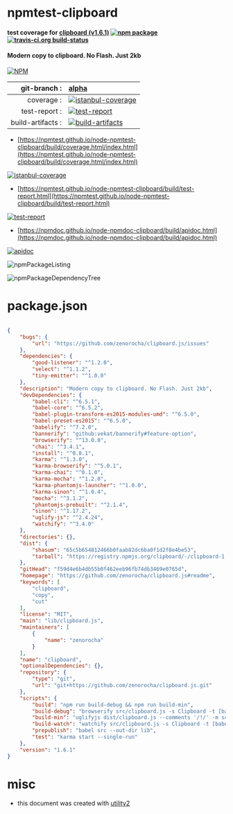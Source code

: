 # npmtest-clipboard

#### test coverage for  [clipboard (v1.6.1)](https://github.com/zenorocha/clipboard.js#readme)  [![npm package](https://img.shields.io/npm/v/npmtest-clipboard.svg?style=flat-square)](https://www.npmjs.org/package/npmtest-clipboard) [![travis-ci.org build-status](https://api.travis-ci.org/npmtest/node-npmtest-clipboard.svg)](https://travis-ci.org/npmtest/node-npmtest-clipboard)

#### Modern copy to clipboard. No Flash. Just 2kb

[![NPM](https://nodei.co/npm/clipboard.png?downloads=true&downloadRank=true&stars=true)](https://www.npmjs.com/package/clipboard)

| git-branch : | [alpha](https://github.com/npmtest/node-npmtest-clipboard/tree/alpha)|
|--:|:--|
| coverage : | [![istanbul-coverage](https://npmtest.github.io/node-npmtest-clipboard/build/coverage.badge.svg)](https://npmtest.github.io/node-npmtest-clipboard/build/coverage.html/index.html)|
| test-report : | [![test-report](https://npmtest.github.io/node-npmtest-clipboard/build/test-report.badge.svg)](https://npmtest.github.io/node-npmtest-clipboard/build/test-report.html)|
| build-artifacts : | [![build-artifacts](https://npmtest.github.io/node-npmtest-clipboard/glyphicons_144_folder_open.png)](https://github.com/npmtest/node-npmtest-clipboard/tree/gh-pages/build)|

- [https://npmtest.github.io/node-npmtest-clipboard/build/coverage.html/index.html](https://npmtest.github.io/node-npmtest-clipboard/build/coverage.html/index.html)

[![istanbul-coverage](https://npmtest.github.io/node-npmtest-clipboard/build/screenCapture.buildCi.browser.%252Ftmp%252Fbuild%252Fcoverage.lib.html.png)](https://npmtest.github.io/node-npmtest-clipboard/build/coverage.html/index.html)

- [https://npmtest.github.io/node-npmtest-clipboard/build/test-report.html](https://npmtest.github.io/node-npmtest-clipboard/build/test-report.html)

[![test-report](https://npmtest.github.io/node-npmtest-clipboard/build/screenCapture.buildCi.browser.%252Ftmp%252Fbuild%252Ftest-report.html.png)](https://npmtest.github.io/node-npmtest-clipboard/build/test-report.html)

- [https://npmdoc.github.io/node-npmdoc-clipboard/build/apidoc.html](https://npmdoc.github.io/node-npmdoc-clipboard/build/apidoc.html)

[![apidoc](https://npmdoc.github.io/node-npmdoc-clipboard/build/screenCapture.buildCi.browser.%252Ftmp%252Fbuild%252Fapidoc.html.png)](https://npmdoc.github.io/node-npmdoc-clipboard/build/apidoc.html)

![npmPackageListing](https://npmtest.github.io/node-npmtest-clipboard/build/screenCapture.npmPackageListing.svg)

![npmPackageDependencyTree](https://npmtest.github.io/node-npmtest-clipboard/build/screenCapture.npmPackageDependencyTree.svg)



# package.json

```json

{
    "bugs": {
        "url": "https://github.com/zenorocha/clipboard.js/issues"
    },
    "dependencies": {
        "good-listener": "^1.2.0",
        "select": "^1.1.2",
        "tiny-emitter": "^1.0.0"
    },
    "description": "Modern copy to clipboard. No Flash. Just 2kb",
    "devDependencies": {
        "babel-cli": "^6.5.1",
        "babel-core": "^6.5.2",
        "babel-plugin-transform-es2015-modules-umd": "^6.5.0",
        "babel-preset-es2015": "^6.5.0",
        "babelify": "^7.2.0",
        "bannerify": "github:vekat/bannerify#feature-option",
        "browserify": "^13.0.0",
        "chai": "^3.4.1",
        "install": "^0.8.1",
        "karma": "^1.3.0",
        "karma-browserify": "^5.0.1",
        "karma-chai": "^0.1.0",
        "karma-mocha": "^1.2.0",
        "karma-phantomjs-launcher": "^1.0.0",
        "karma-sinon": "^1.0.4",
        "mocha": "^3.1.2",
        "phantomjs-prebuilt": "^2.1.4",
        "sinon": "^1.17.2",
        "uglify-js": "^2.4.24",
        "watchify": "^3.4.0"
    },
    "directories": {},
    "dist": {
        "shasum": "65c5b654812466b0faab82dc6ba0f1d2f8e4be53",
        "tarball": "https://registry.npmjs.org/clipboard/-/clipboard-1.6.1.tgz"
    },
    "gitHead": "f59d4e6b4db55b0f462eeb96fb74db3469e0765d",
    "homepage": "https://github.com/zenorocha/clipboard.js#readme",
    "keywords": [
        "clipboard",
        "copy",
        "cut"
    ],
    "license": "MIT",
    "main": "lib/clipboard.js",
    "maintainers": [
        {
            "name": "zenorocha"
        }
    ],
    "name": "clipboard",
    "optionalDependencies": {},
    "repository": {
        "type": "git",
        "url": "git+https://github.com/zenorocha/clipboard.js.git"
    },
    "scripts": {
        "build": "npm run build-debug && npm run build-min",
        "build-debug": "browserify src/clipboard.js -s Clipboard -t [babelify] -p [bannerify --file .banner ] -o dist/clipboard.js",
        "build-min": "uglifyjs dist/clipboard.js --comments '/!/' -m screw_ie8=true -c screw_ie8=true,unused=false -o dist/clipboard.min.js",
        "build-watch": "watchify src/clipboard.js -s Clipboard -t [babelify] -o dist/clipboard.js -v",
        "prepublish": "babel src --out-dir lib",
        "test": "karma start --single-run"
    },
    "version": "1.6.1"
}
```



# misc
- this document was created with [utility2](https://github.com/kaizhu256/node-utility2)
